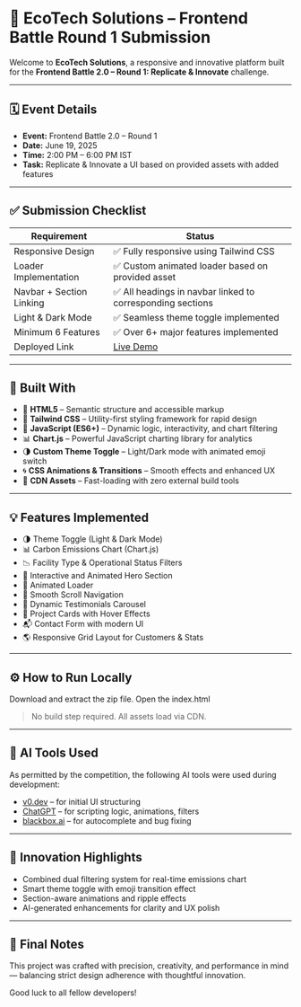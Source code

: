 
# 🌿 EcoTech Solutions – Frontend Battle Round 1 Submission

Welcome to **EcoTech Solutions**, a responsive and innovative platform built for the **Frontend Battle 2.0 – Round 1: Replicate & Innovate** challenge.

---

## 🗓 Event Details

- **Event:** Frontend Battle 2.0 – Round 1
- **Date:** June 19, 2025
- **Time:** 2:00 PM – 6:00 PM IST
- **Task:** Replicate & Innovate a UI based on provided assets with added features

---

## ✅ Submission Checklist

| Requirement | Status |
|------------|--------|
| Responsive Design | ✅ Fully responsive using Tailwind CSS |
| Loader Implementation | ✅ Custom animated loader based on provided asset |
| Navbar + Section Linking | ✅ All headings in navbar linked to corresponding sections |
| Light & Dark Mode | ✅ Seamless theme toggle implemented |
| Minimum 6 Features | ✅ Over 6+ major features implemented |
| Deployed Link | [Live Demo ](https://frontendbattlesite.tiiny.site) |

---
## 🔧 Built With

- 🧩 **HTML5** – Semantic structure and accessible markup
- 🎨 **Tailwind CSS** – Utility-first styling framework for rapid design
- 🧠 **JavaScript (ES6+)** – Dynamic logic, interactivity, and chart filtering
- 📊 **Chart.js** – Powerful JavaScript charting library for analytics
- 🌗 **Custom Theme Toggle** – Light/Dark mode with animated emoji switch
- 🌀 **CSS Animations & Transitions** – Smooth effects and enhanced UX
- 🚀 **CDN Assets** – Fast-loading with zero external build tools
---

## 💡 Features Implemented

- 🌗 Theme Toggle (Light & Dark Mode)
- 📊 Carbon Emissions Chart (Chart.js)
- 📉 Facility Type & Operational Status Filters
- 🎯 Interactive and Animated Hero Section
- 🚀 Animated Loader
- 🧭 Smooth Scroll Navigation
- 🧪 Dynamic Testimonials Carousel
- 🏢 Project Cards with Hover Effects
- 📬 Contact Form with modern UI
- 🌎 Responsive Grid Layout for Customers & Stats

---

## ⚙️ How to Run Locally

Download and extract the zip file. Open the index.html

> No build step required. All assets load via CDN.

---

## 🤖 AI Tools Used

As permitted by the competition, the following AI tools were used during development:

- [v0.dev](https://v0.dev) – for initial UI structuring
- [ChatGPT](https://chat.openai.com) – for scripting logic, animations, filters
- [blackbox.ai](https://www.blackbox.ai) – for autocomplete and bug fixing

---

## 🧠 Innovation Highlights

- Combined dual filtering system for real-time emissions chart
- Smart theme toggle with emoji transition effect
- Section-aware animations and ripple effects
- AI-generated enhancements for clarity and UX polish

---

## 🏁 Final Notes

This project was crafted with precision, creativity, and performance in mind — balancing strict design adherence with thoughtful innovation.

Good luck to all fellow developers!
